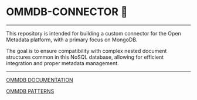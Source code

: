 # OMMDB-CONNECTOR 🚀

---

This repository is intended for building a custom connector for the Open Metadata platform, with a primary focus on MongoDB. 

The goal is to ensure compatibility with complex nested document structures common in this NoSQL database, allowing for efficient integration and proper metadata management.

---

[OMMDB DOCUMENTATION](https://docs.google.com/document/d/1gT1heDkmQsKdbQEVw-AqyG4RSrDp7rvurQ8ehMDcmlk/edit?usp=sharing)

[OMMDB PATTERNS](https://docs.google.com/document/d/1ARCrflaWlYMxCpEkVBwrafq0kbcmUYDHZadHRr-7Zjg/edit?usp=sharing)
        